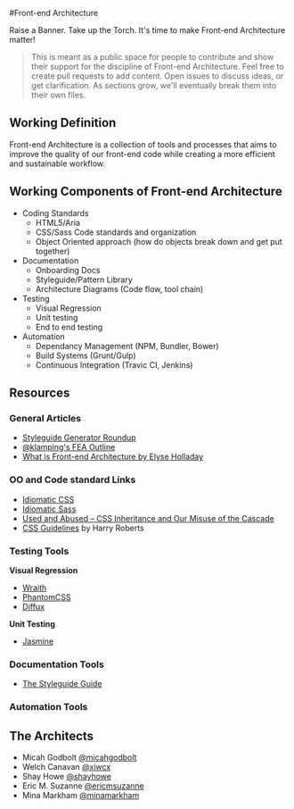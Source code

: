 #Front-end Architecture

Raise a Banner. Take up the Torch. It's time to make Front-end Architecture matter!

> This is meant as a public space for people to contribute and show their support for the discipline of Front-end Architecture. Feel free to create pull requests to add content. Open issues to discuss ideas, or get clarification. As sections grow, we'll eventually break them into their own files.

## Working Definition
Front-end Architecture is a collection of tools and processes that aims to improve the quality of our front-end code while creating a more efficient and sustainable workflow.

## Working Components of Front-end Architecture
* Coding Standards
  * HTML5/Aria
  * CSS/Sass Code standards and organization
  * Object Oriented approach (how do objects break down and get put together)
* Documentation
  * Onboarding Docs
  * Styleguide/Pattern Library
  * Architecture Diagrams (Code flow, tool chain)
* Testing
  * Visual Regression
  * Unit testing
  * End to end testing
* Automation
  * Dependancy Management (NPM, Bundler, Bower)
  * Build Systems (Grunt/Gulp)
  * Continuous Integration (Travic CI, Jenkins)

## Resources
### General Articles
- [Styleguide Generator Roundup](http://welchcanavan.com/styleguide-roundup/)
- [@klamping's FEA Outline](https://github.com/klamping/Front-end-Architecture-Outline)
- [What is Front-end Architecture by Elyse Holladay](http://www.elyseholladay.com/posts/2014/10/16/front-end-architect/)

### OO and Code standard Links
- [Idiomatic CSS](https://github.com/necolas/idiomatic-css)
- [Idiomatic Sass](https://github.com/anthonyshort/idiomatic-sass)
- [Used and Abused – CSS Inheritance and Our Misuse of the Cascade](http://phase2technology.com/blog/used-and-abused-css-inheritance-and-our-misuse-of-the-cascade/)
- [CSS Guidelines](http://cssguidelin.es/) by Harry Roberts

### Testing Tools
__Visual Regression__
- [Wraith](https://github.com/BBC-News/wraith)
- [PhantomCSS](https://github.com/Huddle/PhantomCSS)
- [Diffux](https://github.com/diffux/diffux)

__Unit Testing__
- [Jasmine](http://jasmine.github.io/)

### Documentation Tools
- [The Styleguide Guide](http://vinspee.me/style-guide-guide/)

### Automation Tools

## The Architects
+ Micah Godbolt [@micahgodbolt](http://twitter.com/micahgodbolt)
+ Welch Canavan [@xiwcx](https://twitter.com/xiwcx)
+ Shay Howe [@shayhowe](http://twitter.com/shayhowe)
+ Eric M. Suzanne [@ericmsuzanne](http://twitter.com/ericmsuzanne)
+ Mina Markham [@minamarkham](http://twitter.com/minamarkham)
